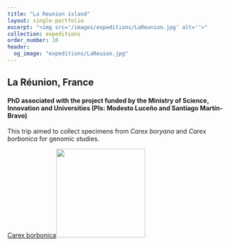 ```yaml
---
title: "La Reunion island"
layout: single-portfolio
excerpt: "<img src='/images/expeditions/LaReunion.jpg' alt=''>"
collection: expeditions
order_number: 10
header: 
  og_image: "expeditions/LaReuion.jpg"
---
```

<h2>La Réunion, France</h2>
<h4>PhD associated with the project funded by the Ministry of Science, Innovation and Universities (PIs: Modesto Luceño and Santiago Martín-Bravo)</h4>

This trip aimed to collect specimens from <i>Carex boryana</i> and <i>Carex borbonica</i> for genomic studies.

<a href="https://www.inaturalist.org/observations/6192873" target="_blank">Carex borbonica</a><img src='https://inaturalist-open-data.s3.amazonaws.com/photos/7772992/original.jpeg?1494687677' width="200"/></a>
